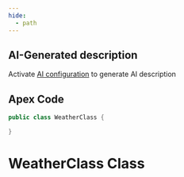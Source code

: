 ```yaml
---
hide:
  - path
---
```


## AI-Generated description

Activate [AI configuration](https://sfdx-hardis.cloudity.com/salesforce-ai-setup/) to generate AI description

## Apex Code

```java
public class WeatherClass {

}
```

# WeatherClass Class
